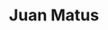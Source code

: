 ---
# Display name
title: "Juan Matus"

# Username (this should match the folder name)
authors:
- matus-juan

# Is this the primary user of the site?
superuser: false

# Role/position
role: BS Civil Engineering 2020

# Organizations/Affiliations
organizations:
- name: Universidad Tecnica Federico Santa Maria
  url: ""

# Enter email to display Gravatar (if Gravatar enabled in Config)
email: ""
  
# Organizational groups that you belong to (for People widget)
#   Set this to `[]` or comment out if you are not using People widget.  
user_groups:
- Alumni

# Research topic
interests:
- Semi-active control
- Magneto-rheological dampers
- Performance-based engineering

---